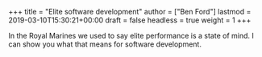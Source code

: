 +++
title = "Elite software development"
author = ["Ben Ford"]
lastmod = 2019-03-10T15:30:21+00:00
draft = false
headless = true
weight = 1
+++

In the Royal Marines we used to say elite performance is a state of mind. I can
show you what that means for software development.
